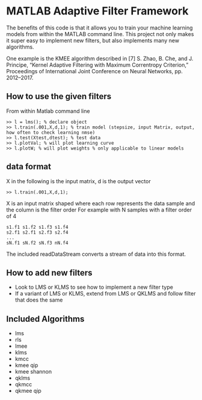 # MATLAB Adaptive Filter Framework

The benefits of this code is that it allows you to train
your machine learning models from within the MATLAB command line.
This project not only makes it super easy to implement
new filters, but also implements many new algorithms.

One example is the KMEE algorithm described in 
[7]	S. Zhao, B. Che, and J. Principe, “Kernel Adaptive Filtering with Maximum Correntropy Criterion,” Proceedings of International Joint Conference on Neural Networks, pp. 2012–2017.

## How to use the given filters
From within Matlab command line

```
>> l = lms(); % declare object
>> l.train(.001,X,d,1); % train model (stepsize, input Matrix, output, how often to check learning nmse)
>> l.test(Xtest,dtest); % test data
>> l.plotVal; % will plot learning curve
>> l.plotW; % will plot weights % only applicable to linear models
```

## data format
X in the following is the input matrix, d is the output vector
```
>> l.train(.001,X,d,1);
```
X is an input matrix shaped where each row represents the data sample and the column is the filter order
For example with N samples with a filter order of 4
```
s1.f1 s1.f2 s1.f3 s1.f4
s2.f1 s2.f1 s2.f3 s2.f4
...
sN.f1 sN.f2 sN.f3 nN.f4
```
The included readDataStream converts a stream of data into this format.

## How to add new filters
* Look to LMS or KLMS to see how to implement a new filter type
* If a variant of LMS or KLMS, extend from LMS or QKLMS and follow filter that does the same


## Included Algorithms
* lms
* rls
* lmee
* klms
* kmcc
* kmee qip
* kmee shannon
* qklms
* qkmcc
* qkmee qip
